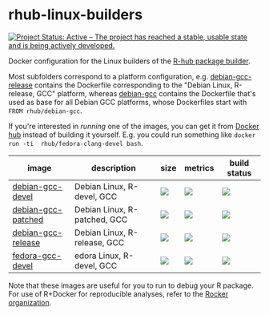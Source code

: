 # rhub-linux-builders

[![Project Status: Active – The project has reached a stable, usable state and is being actively developed.](http://www.repostatus.org/badges/latest/active.svg)](http://www.repostatus.org/#active)

Docker configuration for the Linux builders of the [R-hub package builder](https://builder.r-hub.io/advanced).

Most subfolders correspond to a platform configuration, e.g. [debian-gcc-release](https://github.com/r-hub/rhub-linux-builders/tree/master/debian-gcc-release) contains the Dockerfile corresponding to the "Debian Linux, R-release, GCC" platform, whereas [debian-gcc](https://github.com/r-hub/rhub-linux-builders/tree/master/debian-gcc) contains the Dockerfile that's used as base for all Debian GCC platforms, whose Dockerfiles start with `FROM rhub/debian-gcc`.

If you're interested in _running_ one of the images, you can get it from [Docker hub](https://hub.docker.com/u/rhub) instead of building it yourself. E.g. you could run something like `docker run -ti  rhub/fedora-clang-devel bash`.

image            | description                               | size   | metrics | build status 
---------------- | ----------------------------------------- | ------ | ------- | --------------
[debian-gcc-devel](https://hub.docker.com/r/rhub/debian-gcc-devel)            |  Debian Linux, R-devel, GCC   | [![](https://images.microbadger.com/badges/image/rhub/debian-gcc-devel.svg)](https://microbadger.com/images/rhub/debian-gcc-devel) | [![](https://img.shields.io/docker/pulls/rhub/debian-gcc-devel.svg)](https://hub.docker.com/r/rhub/debian-gcc-devel) |  [![](https://img.shields.io/docker/automated/rhub/debian-gcc-devel.svg)](https://hub.docker.com/r/rhub/debian-gcc-devel/builds)
[debian-gcc-patched](https://hub.docker.com/r/rhub/debian-gcc-patched)            |  Debian Linux, R-patched, GCC   | [![](https://images.microbadger.com/badges/image/rhub/debian-gcc-patched.svg)](https://microbadger.com/images/rhub/debian-gcc-patched) | [![](https://img.shields.io/docker/pulls/rhub/debian-gcc-patched.svg)](https://hub.docker.com/r/rhub/debian-gcc-patched) |  [![](https://img.shields.io/docker/automated/rhub/debian-gcc-patched.svg)](https://hub.docker.com/r/rhub/debian-gcc-patched/builds)
[debian-gcc-release](https://hub.docker.com/r/rhub/debian-gcc-release)            |  Debian Linux, R-release, GCC   | [![](https://images.microbadger.com/badges/image/rhub/debian-gcc-release.svg)](https://microbadger.com/images/rhub/debian-gcc-release) | [![](https://img.shields.io/docker/pulls/rhub/debian-gcc-release.svg)](https://hub.docker.com/r/rhub/debian-gcc-release) |  [![](https://img.shields.io/docker/automated/rhub/debian-gcc-release.svg)](https://hub.docker.com/r/rhub/debian-gcc-release/builds)
[fedora-gcc-devel](https://hub.docker.com/r/rhub/fedora-gcc-devel)            |  edora Linux, R-devel, GCC  | [![](https://images.microbadger.com/badges/image/rhub/fedora-gcc-devel.svg)](https://microbadger.com/images/rhub/fedora-gcc-devel) | [![](https://img.shields.io/docker/pulls/rhub/fedora-gcc-devel.svg)](https://hub.docker.com/r/rhub/fedora-gcc-devel) |  [![](https://img.shields.io/docker/automated/rhub/fedora-gcc-devel.svg)](https://hub.docker.com/r/rhub/fedora-gcc-devel/builds)

Note that these images are useful for you to run to debug your R package. For use of R+Docker for reproducible analyses, refer to the [Rocker organization](https://rocker-project.org/).

